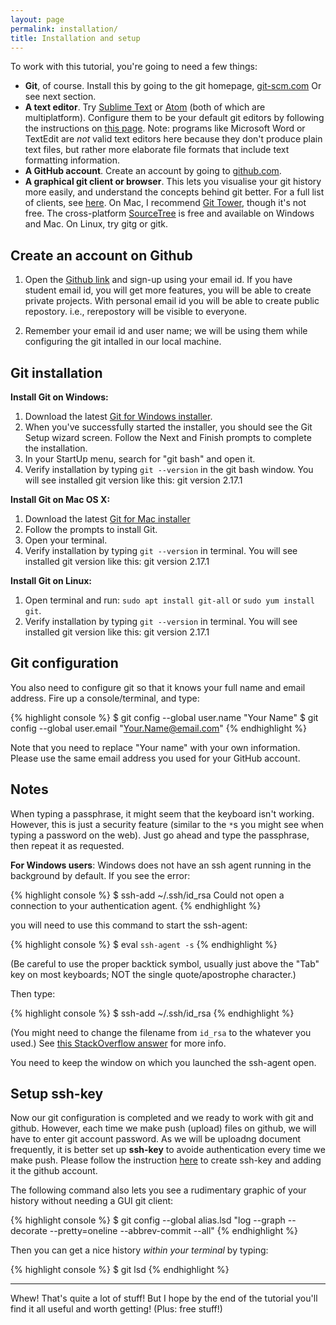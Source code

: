 ```yaml
---
layout: page
permalink: installation/
title: Installation and setup
---
```


To work with this tutorial, you're going to need a few things:

- **Git**, of course. Install this by going to the git homepage,
  [git-scm.com](http://git-scm.com) Or see next section. 
- **A text editor**. Try [Sublime Text](http://www.sublimetext.com)
  or [Atom](https://atom.io) (both of which are multiplatform). Configure them
  to be your default git editors by following the instructions on
  [this page](https://help.github.com/articles/associating-text-editors-with-git/).
  Note: programs like Microsoft Word or TextEdit are *not* valid text editors
  here because they don't produce plain text files, but rather more elaborate
  file formats that include text formatting information.
- **A GitHub account**. Create an account by going to
  [github.com](https://github.com).
- **A graphical git client or browser**. This lets you visualise your git
  history more easily, and understand the concepts behind git better. For a
  full list of clients, see [here](http://git-scm.com/downloads/guis). On Mac,
  I recommend [Git Tower](https://www.git-tower.com), though it's not free. The
  cross-platform [SourceTree](https://www.sourcetreeapp.com/) is free and
  available on Windows and Mac. On Linux, try gitg or gitk.


## Create an account on Github

1. Open the [Github link](https://github.com) and sign-up using your email id. 
   If you have student email id, you will get more features, you will be able to 
   create private projects. With personal email id you will be able to create 
   public repostory. i.e., rerepostory will be visible to everyone.

2. Remember your email id and user name; we will be using them while configuring the git intalled in our local machine.

## Git installation

  **Install Git on Windows:**

  1. Download the latest [Git for Windows installer](https://git-for-windows.github.io/).
  2. When you've successfully started the installer, you should see the Git Setup wizard screen. 
  Follow the Next and Finish prompts to complete the installation. 
  3. In your StartUp menu, search for "git bash" and open it. 
  4. Verify installation by typing `git --version` in the git bash window. You will see installed git version like this: git version 2.17.1
  
  **Install Git on Mac OS X:**

  1. Download the latest [Git for Mac installer](https://sourceforge.net/projects/git-osx-installer/files/)
  2. Follow the prompts to install Git.
  3. Open your terminal. 
  3. Verify installation by typing `git --version` in terminal. You will see installed git version like this: git version 2.17.1
  
  **Install Git on Linux:**

  1. Open terminal and run: `sudo apt install git-all` or `sudo yum install git`.
  2. Verify installation by typing `git --version` in terminal. You will see installed git version like this: git version 2.17.1

## Git configuration

You also need to configure git so that it knows your full name and email address. 
Fire up a console/terminal, and type:

{% highlight console %}
$ git config --global user.name "Your Name"
$ git config --global user.email "Your.Name@email.com"
{% endhighlight %}

Note that you need to replace "Your name" with your own information. Please use the same email address you used for your GitHub account.


## Notes

When typing a passphrase, it might seem that the keyboard isn't working.
However, this is just a security feature (similar to the `*`s you might see
when typing a password on the web). Just go ahead and type the passphrase,
then repeat it as requested.


**For Windows users**: Windows does not have an ssh agent running in the
background by default. If you see the error:

{% highlight console %}
$ ssh-add ~/.ssh/id_rsa
Could not open a connection to your authentication agent.
{% endhighlight %}

you will need to use this command to start the ssh-agent:

{% highlight console %}
$ eval `ssh-agent -s`
{% endhighlight %}

(Be careful to use the proper backtick symbol, usually just above the "Tab"
key on most keyboards; NOT the single quote/apostrophe character.)

Then type:

{% highlight console %}
$ ssh-add ~/.ssh/id_rsa
{% endhighlight %}

(You might need to change the filename from `id_rsa` to the whatever you used.)
See [this StackOverflow answer](http://stackoverflow.com/a/17848593) for more
info.

You need to keep the window on which you launched the ssh-agent open.


## Setup ssh-key

Now our git configuration is completed and we ready to work with git and github. However, each time we make push (upload) 
files on github, we will have to enter git account password. As we will be uploadng document frequently,
it is better set up **ssh-key** to avoide authentication every time we make push. Please follow the instruction
[here](https://help.github.com/en/enterprise/2.17/user/github/authenticating-to-github/generating-a-new-ssh-key-and-adding-it-to-the-ssh-agent) 
to create ssh-key and adding it the github account.



The following command also lets you see a rudimentary graphic of your history
without needing a GUI git client:

{% highlight console %}
$ git config --global alias.lsd "log --graph --decorate --pretty=oneline --abbrev-commit --all"
{% endhighlight %}

Then you can get a nice history *within your terminal* by typing:

{% highlight console %}
$ git lsd
{% endhighlight %}

---

Whew! That's quite a lot of stuff! But I hope by the end of the tutorial you'll
find it all useful and worth getting! (Plus: free stuff!)
